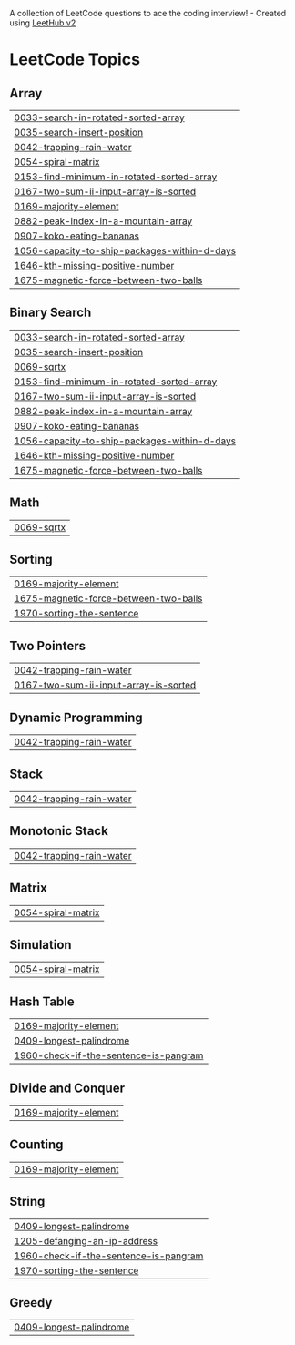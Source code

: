 A collection of LeetCode questions to ace the coding interview! - Created using [LeetHub v2](https://github.com/arunbhardwaj/LeetHub-2.0)
<!---LeetCode Topics Start-->
# LeetCode Topics
## Array
|  |
| ------- |
| [0033-search-in-rotated-sorted-array](https://github.com/DevSarveshX/leetcode-solutions/tree/master/0033-search-in-rotated-sorted-array) |
| [0035-search-insert-position](https://github.com/DevSarveshX/leetcode-solutions/tree/master/0035-search-insert-position) |
| [0042-trapping-rain-water](https://github.com/DevSarveshX/leetcode-solutions/tree/master/0042-trapping-rain-water) |
| [0054-spiral-matrix](https://github.com/DevSarveshX/leetcode-solutions/tree/master/0054-spiral-matrix) |
| [0153-find-minimum-in-rotated-sorted-array](https://github.com/DevSarveshX/leetcode-solutions/tree/master/0153-find-minimum-in-rotated-sorted-array) |
| [0167-two-sum-ii-input-array-is-sorted](https://github.com/DevSarveshX/leetcode-solutions/tree/master/0167-two-sum-ii-input-array-is-sorted) |
| [0169-majority-element](https://github.com/DevSarveshX/leetcode-solutions/tree/master/0169-majority-element) |
| [0882-peak-index-in-a-mountain-array](https://github.com/DevSarveshX/leetcode-solutions/tree/master/0882-peak-index-in-a-mountain-array) |
| [0907-koko-eating-bananas](https://github.com/DevSarveshX/leetcode-solutions/tree/master/0907-koko-eating-bananas) |
| [1056-capacity-to-ship-packages-within-d-days](https://github.com/DevSarveshX/leetcode-solutions/tree/master/1056-capacity-to-ship-packages-within-d-days) |
| [1646-kth-missing-positive-number](https://github.com/DevSarveshX/leetcode-solutions/tree/master/1646-kth-missing-positive-number) |
| [1675-magnetic-force-between-two-balls](https://github.com/DevSarveshX/leetcode-solutions/tree/master/1675-magnetic-force-between-two-balls) |
## Binary Search
|  |
| ------- |
| [0033-search-in-rotated-sorted-array](https://github.com/DevSarveshX/leetcode-solutions/tree/master/0033-search-in-rotated-sorted-array) |
| [0035-search-insert-position](https://github.com/DevSarveshX/leetcode-solutions/tree/master/0035-search-insert-position) |
| [0069-sqrtx](https://github.com/DevSarveshX/leetcode-solutions/tree/master/0069-sqrtx) |
| [0153-find-minimum-in-rotated-sorted-array](https://github.com/DevSarveshX/leetcode-solutions/tree/master/0153-find-minimum-in-rotated-sorted-array) |
| [0167-two-sum-ii-input-array-is-sorted](https://github.com/DevSarveshX/leetcode-solutions/tree/master/0167-two-sum-ii-input-array-is-sorted) |
| [0882-peak-index-in-a-mountain-array](https://github.com/DevSarveshX/leetcode-solutions/tree/master/0882-peak-index-in-a-mountain-array) |
| [0907-koko-eating-bananas](https://github.com/DevSarveshX/leetcode-solutions/tree/master/0907-koko-eating-bananas) |
| [1056-capacity-to-ship-packages-within-d-days](https://github.com/DevSarveshX/leetcode-solutions/tree/master/1056-capacity-to-ship-packages-within-d-days) |
| [1646-kth-missing-positive-number](https://github.com/DevSarveshX/leetcode-solutions/tree/master/1646-kth-missing-positive-number) |
| [1675-magnetic-force-between-two-balls](https://github.com/DevSarveshX/leetcode-solutions/tree/master/1675-magnetic-force-between-two-balls) |
## Math
|  |
| ------- |
| [0069-sqrtx](https://github.com/DevSarveshX/leetcode-solutions/tree/master/0069-sqrtx) |
## Sorting
|  |
| ------- |
| [0169-majority-element](https://github.com/DevSarveshX/leetcode-solutions/tree/master/0169-majority-element) |
| [1675-magnetic-force-between-two-balls](https://github.com/DevSarveshX/leetcode-solutions/tree/master/1675-magnetic-force-between-two-balls) |
| [1970-sorting-the-sentence](https://github.com/DevSarveshX/leetcode-solutions/tree/master/1970-sorting-the-sentence) |
## Two Pointers
|  |
| ------- |
| [0042-trapping-rain-water](https://github.com/DevSarveshX/leetcode-solutions/tree/master/0042-trapping-rain-water) |
| [0167-two-sum-ii-input-array-is-sorted](https://github.com/DevSarveshX/leetcode-solutions/tree/master/0167-two-sum-ii-input-array-is-sorted) |
## Dynamic Programming
|  |
| ------- |
| [0042-trapping-rain-water](https://github.com/DevSarveshX/leetcode-solutions/tree/master/0042-trapping-rain-water) |
## Stack
|  |
| ------- |
| [0042-trapping-rain-water](https://github.com/DevSarveshX/leetcode-solutions/tree/master/0042-trapping-rain-water) |
## Monotonic Stack
|  |
| ------- |
| [0042-trapping-rain-water](https://github.com/DevSarveshX/leetcode-solutions/tree/master/0042-trapping-rain-water) |
## Matrix
|  |
| ------- |
| [0054-spiral-matrix](https://github.com/DevSarveshX/leetcode-solutions/tree/master/0054-spiral-matrix) |
## Simulation
|  |
| ------- |
| [0054-spiral-matrix](https://github.com/DevSarveshX/leetcode-solutions/tree/master/0054-spiral-matrix) |
## Hash Table
|  |
| ------- |
| [0169-majority-element](https://github.com/DevSarveshX/leetcode-solutions/tree/master/0169-majority-element) |
| [0409-longest-palindrome](https://github.com/DevSarveshX/leetcode-solutions/tree/master/0409-longest-palindrome) |
| [1960-check-if-the-sentence-is-pangram](https://github.com/DevSarveshX/leetcode-solutions/tree/master/1960-check-if-the-sentence-is-pangram) |
## Divide and Conquer
|  |
| ------- |
| [0169-majority-element](https://github.com/DevSarveshX/leetcode-solutions/tree/master/0169-majority-element) |
## Counting
|  |
| ------- |
| [0169-majority-element](https://github.com/DevSarveshX/leetcode-solutions/tree/master/0169-majority-element) |
## String
|  |
| ------- |
| [0409-longest-palindrome](https://github.com/DevSarveshX/leetcode-solutions/tree/master/0409-longest-palindrome) |
| [1205-defanging-an-ip-address](https://github.com/DevSarveshX/leetcode-solutions/tree/master/1205-defanging-an-ip-address) |
| [1960-check-if-the-sentence-is-pangram](https://github.com/DevSarveshX/leetcode-solutions/tree/master/1960-check-if-the-sentence-is-pangram) |
| [1970-sorting-the-sentence](https://github.com/DevSarveshX/leetcode-solutions/tree/master/1970-sorting-the-sentence) |
## Greedy
|  |
| ------- |
| [0409-longest-palindrome](https://github.com/DevSarveshX/leetcode-solutions/tree/master/0409-longest-palindrome) |
<!---LeetCode Topics End-->